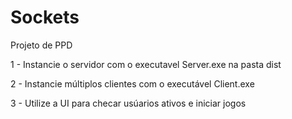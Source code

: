 # Sockets
Projeto de PPD

1 - Instancie o servidor com o executavel Server.exe na pasta dist

2 - Instancie múltiplos clientes com o executável Client.exe

3 - Utilize a UI para checar usúarios ativos e iniciar jogos

